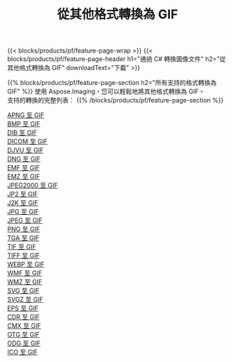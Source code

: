 ﻿---
title: 從其他格式轉換為 GIF 
weight: 3920
url: /zh-hant/net/conversion/to/gif 
lang: zh-hant
langdirlevel: 2
locales: zh-hans,ja,it,ru,de,es,fr,nl,id,lt,pl,pt,vi,tr,ko,zh-hant,ar,hi,th,sv,cs,uk,he
description: 使用 Aspose.Imaging，您可以輕鬆地將其他格式轉換為 GIF
---

{{< blocks/products/pf/feature-page-wrap >}}
{{< blocks/products/pf/feature-page-header h1="通過 C# 轉換圖像文件" h2="從其他格式轉換為 GIF" downloadText="下載" >}}


{{% blocks/products/pf/feature-page-section  h2="所有支持的格式轉換為 GIF" %}}
使用 Aspose.Imaging，您可以輕鬆地將其他格式轉換為 GIF。
<br/>
支持的轉換的完整列表：
{{% /blocks/products/pf/feature-page-section %}}
<div class="container-fluid productfamilypage bg-gray">
    <div class="convertypes bg-gray agp-content section">
        <div class="container">
		<div class="row other-converters">
		    <div class='col-md-2 other-converter remove-lp remove-rp'><a href="/imaging/zh-hant/net/conversion/apng-to-gif" >APNG 至 GIF</a></div>
<div class='col-md-2 other-converter remove-lp remove-rp'><a href="/imaging/zh-hant/net/conversion/bmp-to-gif" >BMP 至 GIF</a></div>
<div class='col-md-2 other-converter remove-lp remove-rp'><a href="/imaging/zh-hant/net/conversion/dib-to-gif" >DIB 至 GIF</a></div>
<div class='col-md-2 other-converter remove-lp remove-rp'><a href="/imaging/zh-hant/net/conversion/dicom-to-gif" >DICOM 至 GIF</a></div>
<div class='col-md-2 other-converter remove-lp remove-rp'><a href="/imaging/zh-hant/net/conversion/djvu-to-gif" >DJVU 至 GIF</a></div>
<div class='col-md-2 other-converter remove-lp remove-rp'><a href="/imaging/zh-hant/net/conversion/dng-to-gif" >DNG 至 GIF</a></div>
<div class='col-md-2 other-converter remove-lp remove-rp'><a href="/imaging/zh-hant/net/conversion/emf-to-gif" >EMF 至 GIF</a></div>
<div class='col-md-2 other-converter remove-lp remove-rp'><a href="/imaging/zh-hant/net/conversion/emz-to-gif" >EMZ 至 GIF</a></div>
<div class='col-md-2 other-converter remove-lp remove-rp'><a href="/imaging/zh-hant/net/conversion/jpeg2000-to-gif" >JPEG2000 至 GIF</a></div>
<div class='col-md-2 other-converter remove-lp remove-rp'><a href="/imaging/zh-hant/net/conversion/jp2-to-gif" >JP2 至 GIF</a></div>
<div class='col-md-2 other-converter remove-lp remove-rp'><a href="/imaging/zh-hant/net/conversion/j2k-to-gif" >J2K 至 GIF</a></div>
<div class='col-md-2 other-converter remove-lp remove-rp'><a href="/imaging/zh-hant/net/conversion/jpg-to-gif" >JPG 至 GIF</a></div>
<div class='col-md-2 other-converter remove-lp remove-rp'><a href="/imaging/zh-hant/net/conversion/jpeg-to-gif" >JPEG 至 GIF</a></div>
<div class='col-md-2 other-converter remove-lp remove-rp'><a href="/imaging/zh-hant/net/conversion/png-to-gif" >PNG 至 GIF</a></div>
<div class='col-md-2 other-converter remove-lp remove-rp'><a href="/imaging/zh-hant/net/conversion/tga-to-gif" >TGA 至 GIF</a></div>
<div class='col-md-2 other-converter remove-lp remove-rp'><a href="/imaging/zh-hant/net/conversion/tif-to-gif" >TIF 至 GIF</a></div>
<div class='col-md-2 other-converter remove-lp remove-rp'><a href="/imaging/zh-hant/net/conversion/tiff-to-gif" >TIFF 至 GIF</a></div>
<div class='col-md-2 other-converter remove-lp remove-rp'><a href="/imaging/zh-hant/net/conversion/webp-to-gif" >WEBP 至 GIF</a></div>
<div class='col-md-2 other-converter remove-lp remove-rp'><a href="/imaging/zh-hant/net/conversion/wmf-to-gif" >WMF 至 GIF</a></div>
<div class='col-md-2 other-converter remove-lp remove-rp'><a href="/imaging/zh-hant/net/conversion/wmz-to-gif" >WMZ 至 GIF</a></div>
<div class='col-md-2 other-converter remove-lp remove-rp'><a href="/imaging/zh-hant/net/conversion/svg-to-gif" >SVG 至 GIF</a></div>
<div class='col-md-2 other-converter remove-lp remove-rp'><a href="/imaging/zh-hant/net/conversion/svgz-to-gif" >SVGZ 至 GIF</a></div>
<div class='col-md-2 other-converter remove-lp remove-rp'><a href="/imaging/zh-hant/net/conversion/eps-to-gif" >EPS 至 GIF</a></div>
<div class='col-md-2 other-converter remove-lp remove-rp'><a href="/imaging/zh-hant/net/conversion/cdr-to-gif" >CDR 至 GIF</a></div>
<div class='col-md-2 other-converter remove-lp remove-rp'><a href="/imaging/zh-hant/net/conversion/cmx-to-gif" >CMX 至 GIF</a></div>
<div class='col-md-2 other-converter remove-lp remove-rp'><a href="/imaging/zh-hant/net/conversion/otg-to-gif" >OTG 至 GIF</a></div>
<div class='col-md-2 other-converter remove-lp remove-rp'><a href="/imaging/zh-hant/net/conversion/odg-to-gif" >ODG 至 GIF</a></div>
<div class='col-md-2 other-converter remove-lp remove-rp'><a href="/imaging/zh-hant/net/conversion/ico-to-gif" >ICO 至 GIF</a></div>
                </div>
        </div>
    </div>
</div>
<br/>

